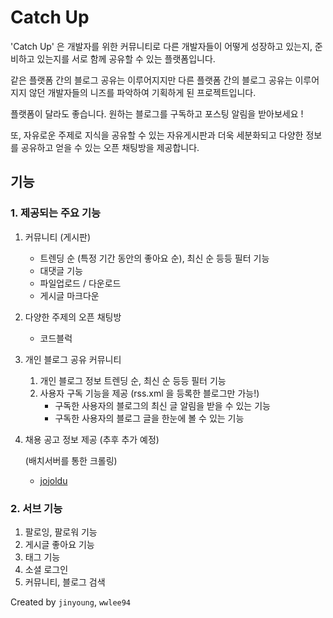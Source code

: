 # Catch Up

'Catch Up' 은 개발자를 위한 커뮤니티로 다른 개발자들이 어떻게 성장하고 있는지, 준비하고 있는지를 서로 함께 공유할 수 있는 플랫폼입니다.

같은 플랫폼 간의 블로그 공유는 이루어지지만 다른 플랫폼 간의 블로그 공유는 이루어지지 않던 개발자들의 니즈를 파악하여 기획하게 된 프로젝트입니다.

플랫폼이 달라도 좋습니다. 원하는 블로그를 구독하고 포스팅 알림을 받아보세요 !

또, 자유로운 주제로 지식을 공유할 수 있는 자유게시판과 더욱 세분화되고 다양한 정보를 공유하고 얻을 수 있는 오픈 채팅방을 제공합니다.

## 기능

### 1. 제공되는 주요 기능

1. 커뮤니티 (게시판)
    - 트렌딩 순 (특정 기간 동안의 좋아요 순), 최신 순 등등 필터 기능
    - 대댓글 기능
    - 파일업로드 / 다운로드
    - 게시글 마크다운
2. 다양한 주제의 오픈 채팅방
    - 코드블럭
3. 개인 블로그 공유 커뮤니티
    1. 개인 블로그 정보 트렌딩 순, 최신 순 등등 필터 기능
    2. 사용자 구독 기능을 제공 (rss.xml 을 등록한 블로그만 가능!)
        - 구독한 사용자의 블로그의 최신 글 알림을 받을 수 있는 기능
        - 구독한 사용자의 블로그 글을 한눈에 볼 수 있는 기능
4. 채용 공고 정보 제공 (추후 추가 예정)
    
    (배치서버를 통한 크롤링)
    
    - [jojoldu](https://github.com/jojoldu/junior-recruit-scheduler#4-%EC%B1%84%EC%9A%A9-2020)

### 2. 서브 기능

1. 팔로잉, 팔로워 기능
2. 게시글 좋아요 기능
3. 태그 기능
4. 소셜 로그인
5. 커뮤니티, 블로그 검색

Created by `jinyoung`, `wwlee94`
